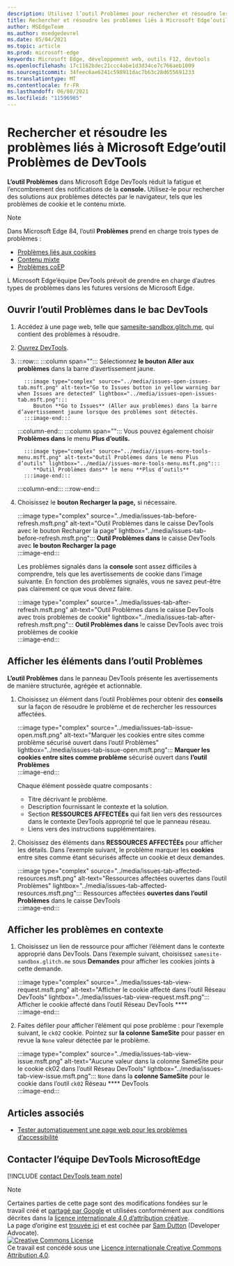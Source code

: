 ```yaml
---
description: Utilisez l’outil Problèmes pour rechercher et résoudre les problèmes liés à votre site web.
title: Rechercher et résoudre les problèmes liés à Microsoft Edge’outil Problèmes de DevTools
author: MSEdgeTeam
ms.author: msedgedevrel
ms.date: 05/04/2021
ms.topic: article
ms.prod: microsoft-edge
keywords: Microsoft Edge, développement web, outils F12, devtools
ms.openlocfilehash: 17c1162bdec21ccc4abe1d3d34ce7c766aeb1009
ms.sourcegitcommit: 34feec6ae6241c598911dac7b63c28d655691233
ms.translationtype: MT
ms.contentlocale: fr-FR
ms.lasthandoff: 06/08/2021
ms.locfileid: "11596985"
---
```

<!-- Copyright Sam Dutton 

   Licensed under the Apache License, Version 2.0 (the "License");
   you may not use this file except in compliance with the License.
   You may obtain a copy of the License at

       https://www.apache.org/licenses/LICENSE-2.0

   Unless required by applicable law or agreed to in writing, software
   distributed under the License is distributed on an "AS IS" BASIS,
   WITHOUT WARRANTIES OR CONDITIONS OF ANY KIND, either express or implied.
   See the License for the specific language governing permissions and
   limitations under the License.  -->  
# <a name="find-and-fix-problems-with-the-microsoft-edge-devtools-issues-tool"></a>Rechercher et résoudre les problèmes liés à Microsoft Edge’outil Problèmes de DevTools  

**L’outil Problèmes** dans Microsoft Edge DevTools réduit la fatigue et l’encombrement des notifications de la **console.**  Utilisez-le pour rechercher des solutions aux problèmes détectés par le navigateur, tels que les problèmes de cookie et le contenu mixte.  

> [!NOTE]
> Dans Microsoft Edge 84, l’outil **Problèmes** prend en charge trois types de problèmes :  
> *   [Problèmes liés aux cookies][MDNSameSiteCookies]  
> *   [Contenu mixte][MDNMixedContent]  
> *   [Problèmes coEP][W3CCOEPSpec]
> 
> L Microsoft Edge’équipe DevTools prévoit de prendre en charge d’autres types de problèmes dans les futures versions de Microsoft Edge.  

## <a name="open-the-issues-tool-in-the-devtools-drawer"></a>Ouvrir l’outil Problèmes dans le bac DevTools  

1.  Accédez à une page web, telle que [samesite-sandbox.glitch.me][GlitchSamesiteSandbox], qui contient des problèmes à résoudre.  
1.  [Ouvrez DevTools][DevtoolsOpen].  
1.  :::row:::
       :::column span="":::
          Sélectionnez **le bouton Aller aux problèmes** dans la barre d’avertissement jaune.  
          
          :::image type="complex" source="../media/issues-open-issues-tab.msft.png" alt-text="Go to Issues button in yellow warning bar when Issues are detected" lightbox="../media/issues-open-issues-tab.msft.png":::
             Bouton **Go to Issues** (Aller aux problèmes) dans la barre d’avertissement jaune lorsque des problèmes sont détectés.  
          :::image-end:::  
       :::column-end:::
       :::column span="":::
          Vous pouvez également choisir **Problèmes dans** le menu **Plus d’outils.**  
          
          :::image type="complex" source="../media//issues-more-tools-menu.msft.png" alt-text="Outil Problèmes dans le menu Plus d’outils" lightbox="../media//issues-more-tools-menu.msft.png":::
             **Outil Problèmes dans** le menu **Plus d’outils**  
          :::image-end:::  
       :::column-end:::
    :::row-end:::
    
1.  Choisissez le **bouton Recharger la page,** si nécessaire.  
    
    :::image type="complex" source="../media/issues-tab-before-refresh.msft.png" alt-text="Outil Problèmes dans le caisse DevTools avec le bouton Recharger la page" lightbox="../media/issues-tab-before-refresh.msft.png":::
       **Outil Problèmes dans** le caisse DevTools avec **le bouton Recharger la page**  
    :::image-end:::  

    Les problèmes signalés dans la **console** sont assez difficiles à comprendre, tels que les avertissements de cookie dans l’image suivante.  En fonction des problèmes signalés, vous ne savez peut-être pas clairement ce que vous devez faire.  
    
    :::image type="complex" source="../media/issues-tab-after-refresh.msft.png" alt-text="Outil Problèmes dans le caisse DevTools avec trois problèmes de cookie" lightbox="../media/issues-tab-after-refresh.msft.png":::
       **Outil Problèmes dans** le caisse DevTools avec trois problèmes de cookie  
    :::image-end:::  
    
## <a name="view-items-in-the-issues-tool"></a>Afficher les éléments dans l’outil Problèmes  

**L’outil Problèmes** dans le panneau DevTools présente les avertissements de manière structurée, agrégée et actionnable.  

1.  Choisissez un élément dans l’outil Problèmes pour obtenir des **conseils** sur la façon de résoudre le problème et de rechercher les ressources affectées.  
    
    :::image type="complex" source="../media/issues-tab-issue-open.msft.png" alt-text="Marquer les cookies entre sites comme problème sécurisé ouvert dans l’outil Problèmes" lightbox="../media/issues-tab-issue-open.msft.png":::
       **Marquer les cookies entre sites comme problème** sécurisé ouvert dans **l’outil Problèmes**  
    :::image-end:::  
    
    Chaque élément possède quatre composants :  
    
    *   Titre décrivant le problème.  
    *   Description fournissant le contexte et la solution.  
    *   Section **RESSOURCES AFFECTÉEs** qui fait lien vers des ressources dans le contexte DevTools approprié tel que le panneau réseau.  
    *   Liens vers des instructions supplémentaires.  
    
1.  Choisissez des éléments dans **RESSOURCES AFFECTÉEs** pour afficher les détails.  Dans l’exemple suivant, le problème marquer les **cookies** entre sites comme étant sécurisés affecte un cookie et deux demandes.  
    
    :::image type="complex" source="../media/issues-tab-affected-resources.msft.png" alt-text="Ressources affectées ouvertes dans l’outil Problèmes" lightbox="../media/issues-tab-affected-resources.msft.png":::
       Ressources affectées **ouvertes dans l’outil Problèmes** dans le caisse DevTools  
    :::image-end:::  
    
## <a name="view-issues-in-context"></a>Afficher les problèmes en contexte  

1.  Choisissez un lien de ressource pour afficher l’élément dans le contexte approprié dans DevTools.  Dans l’exemple suivant, choisissez `samesite-sandbox.glitch.me` sous **Demandes** pour afficher les cookies joints à cette demande.  
    
    :::image type="complex" source="../media/issues-tab-view-request.msft.png" alt-text="Afficher le cookie affecté dans l’outil Réseau DevTools" lightbox="../media/issues-tab-view-request.msft.png":::
       Afficher le cookie affecté dans l’outil Réseau DevTools ****  
    :::image-end:::  

1.  Faites défiler pour afficher l’élément qui pose problème : pour l’exemple suivant, le `ck02` cookie.  Pointez sur **la colonne SameSite** pour passer en revue la `None` valeur détectée par le problème.  
    
    :::image type="complex" source="../media/issues-tab-view-issue.msft.png" alt-text="Aucune valeur dans la colonne SameSite pour le cookie ck02 dans l’outil Réseau DevTools" lightbox="../media/issues-tab-view-issue.msft.png":::
       `None` dans la **colonne SameSite** pour le cookie dans l’outil `ck02` Réseau **** DevTools  
    :::image-end:::  


## <a name="see-also"></a>Articles associés

* [Tester automatiquement une page web pour les problèmes d’accessibilité](../accessibility/test-issues-tool.md)


## <a name="getting-in-touch-with-the-microsoft-edge-devtools-team"></a>Contacter l’équipe DevTools MicrosoftEdge  

[!INCLUDE [contact DevTools team note](../includes/contact-devtools-team-note.md)]  

<!-- links -->  

[DevtoolsOpen]: ../open/index.md "Ouvrez Microsoft Edge devTools | Documents Microsoft"  

[GlitchSamesiteSandbox]: https://samesite-sandbox.glitch.me "Tests de cookie SameSite | Glitch"  

[MDNSameSiteCookies]: https://developer.mozilla.org/docs/Web/HTTP/Headers/Set-Cookie/SameSite "Cookies SameSite | MDN"  
[MDNMixedContent]: https://developer.mozilla.org/docs/Web/Security/Mixed_content "Contenu mixte | MDN"  

[W3CCOEPSpec]: https://wicg.github.io/cross-origin-embedder-policy "Stratégie d’incorporation d’origine croisée | Groupe de Community Web"  

> [!NOTE]
> Certaines parties de cette page sont des modifications fondées sur le travail créé et [partagé par Google][GoogleSitePolicies] et utilisées conformément aux conditions décrites dans la [licence internationale 4,0 d’attribution créative][CCA4IL].  
> La page d’origine est [trouvée ici](https://developers.google.com/web/tools/chrome-devtools/issues/index) et est cochée par [Sam Dutton][SamDutton] \(Developer Advocate\).  
[![Creative Commons License][CCby4Image]][CCA4IL]  
Ce travail est concédé sous une [Licence internationale Creative Commons Attribution 4.0][CCA4IL].  

[CCA4IL]: https://creativecommons.org/licenses/by/4.0  
[CCby4Image]: https://i.creativecommons.org/l/by/4.0/88x31.png  
[GoogleSitePolicies]: https://developers.google.com/terms/site-policies  
[KayceBasques]: https://developers.google.com/web/resources/contributors#kayce-basques  
[SamDutton]: https://developers.google.com/web/resources/contributors#sam-dutton  
